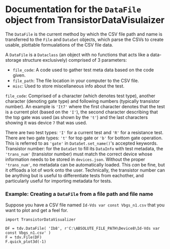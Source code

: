 # Documentation for the `DataFile` object from TransistorDataVisulaizer
The `DataFile` is the current method by which the CSV file path and name is transferred to the `File` and `DataSet` objects, which parse the CSVs to create usable, plottable formualations of the CSV file data.

A `DataFile` is a `Dataclass` (an object with no functions that acts like a data-storage structure exclusively) comprised of 3 parameters: 
* `file_code`: A code used to gather test meta data based on the code given.   
* `file_path`: The file location in your computer to the CSV file.
* `misc`: Used to store miscellaneous info about the test. 

`file_code`: 
Comprised of a character (which denotes test type), another character (denoting gate type) and following numbers (typically transistor number). An example is `'It7'` where the first character denotes that the test is a current plot (based on the `'I'`), the second character describing that the top gate was used (as shown by the `'t'`) and the last characters showing it was device `7` that was used. 

There are two test types: `'I'` for a current test and `'R'` for a resistance test.
There are two gate types: `'t'` for top gate or `'b'` for bottom gate operation. This is referred to as `'gate'` in `DataSet.set_name()`'s accepted keywords. 
Transistor number: for the `DataSet` to fill its `DataInfo` with test metadata, the `'trans_num'` (transistor number) must match the correct device whose information needs to be stored in `devices.json`.  Without the proper `'trans_num'`, no metadata can be automatically loaded. This _can_ be fine, but it offloads a lot of work onto the user. Technically, the transistor number can be anything but is useful to differentiate tests from eachother, and particularly useful for importing metadata for tests. 

### Example: Creating a `DataFile` from a file path and file name
Suppose you have a CSV file named `Id-Vds var const Vbgs_n1.csv` that you want to plot and get a feel for. 
```import TransistorDataFiles as fls
import TransistorDataVisualizer

DF = tdv.DataFile( 'Ib8', r'C:\ABSOLUTE_FILE_PATH\Device8\Id-Vds var const Vbgs_n1.csv' )
F = tdv.File(DF)
F.quick_plot3d(-1)
```
